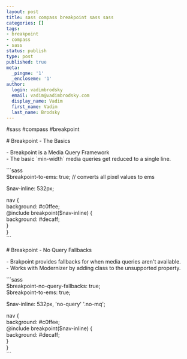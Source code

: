 ```yaml
---
layout: post
title: sass compass breakpoint sass sass
categories: []
tags:
- breakpoint
- compass
- sass
status: publish
type: post
published: true
meta:
  _pingme: '1'
  _encloseme: '1'
author:
  login: vadimbrodsky
  email: vadim@vadimbrodsky.com
  display_name: Vadim
  first_name: Vadim
  last_name: Brodsky
---
```

<p>#sass #compass #breakpoint</p>
<p># Breakpoint - The Basics</p>
<p>- Breakpoint is a Media Query Framework<br />
- The basic `min-width` media queries get reduced to a single line.</p>
<p>```sass<br />
$breakpoint-to-ems: true; // converts all pixel values to ems</p>
<p>$nav-inline: 532px;</p>
<p>nav {<br />
    background: #c0ffee;<br />
    @include breakpoint($nav-inline) {<br />
        background: #decaff;<br />
    }<br />
}<br />
```</p>
<p># Breakpoint - No Query Fallbacks</p>
<p>- Brakpoint provides fallbacks for when media queries aren't available.<br />
- Works with Modernizer by adding class to the unsupported property.</p>
<p>```sass<br />
$breakpoint-no-query-fallbacks: true;<br />
$breakpoint-to-ems: true;</p>
<p>$nav-inline: 532px, 'no-query' '.no-mq';</p>
<p>nav {<br />
    background: #c0ffee;<br />
    @include breakpoint($nav-inline) {<br />
        background: #decaff;<br />
    }<br />
}<br />
```</p>
